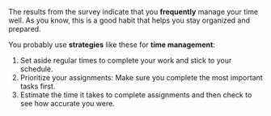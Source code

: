The results from the survey indicate that you **frequently** manage your time well. As you know, this is a good habit that helps you stay organized and prepared.   

You probably use **strategies** like these for **time management**:

1.	Set aside regular times to complete your work and stick to your schedule.
2.	Prioritize your assignments: Make sure you complete the most important tasks first.
3.	Estimate the time it takes to complete assignments and then check to see how accurate you were. 
